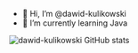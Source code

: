 - 👋 Hi, I’m @dawid-kulikowski
- 🌱 I’m currently learning Java


![dawid-kulikowski GitHub stats](https://github-readme-stats.vercel.app/api?username=dawid-kulikowski&show_icons=true&theme=gradient)


<!---
dawid-kulikowski/dawid-kulikowski is a ✨ special ✨ repository because its `README.md` (this file) appears on your GitHub profile.
You can click the Preview link to take a look at your changes.
- 👀 I’m interested in ...
- 💞️ I’m looking to collaborate on ...
- 📫 How to reach me ...
--->
